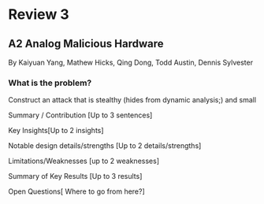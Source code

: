# Review 3
## A2 Analog Malicious Hardware
By Kaiyuan Yang, Mathew Hicks, Qing Dong, Todd Austin, Dennis Sylvester

### What is the problem? 
Construct an attack that is stealthy (hides from dynamic analysis;) and small

Summary / Contribution [Up to 3 sentences]

Key Insights[Up to 2 insights]

Notable design details/strengths [Up to 2 details/strengths]

Limitations/Weaknesses [up to 2 weaknesses]

Summary of Key Results [Up to 3 results]

Open Questions[ Where to go from here?]
